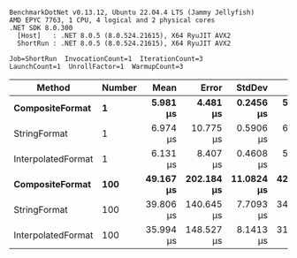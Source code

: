 ```

BenchmarkDotNet v0.13.12, Ubuntu 22.04.4 LTS (Jammy Jellyfish)
AMD EPYC 7763, 1 CPU, 4 logical and 2 physical cores
.NET SDK 8.0.300
  [Host]   : .NET 8.0.5 (8.0.524.21615), X64 RyuJIT AVX2
  ShortRun : .NET 8.0.5 (8.0.524.21615), X64 RyuJIT AVX2

Job=ShortRun  InvocationCount=1  IterationCount=3  
LaunchCount=1  UnrollFactor=1  WarmupCount=3  

```
| Method             | Number | Mean      | Error      | StdDev     | Min       | Max       | Allocated |
|------------------- |------- |----------:|-----------:|-----------:|----------:|----------:|----------:|
| **CompositeFormat**    | **1**      |  **5.981 μs** |   **4.481 μs** |  **0.2456 μs** |  **5.740 μs** |  **6.231 μs** |     **872 B** |
| StringFormat       | 1      |  6.974 μs |  10.775 μs |  0.5906 μs |  6.303 μs |  7.415 μs |     896 B |
| InterpolatedFormat | 1      |  6.131 μs |   8.407 μs |  0.4608 μs |  5.840 μs |  6.662 μs |     872 B |
| **CompositeFormat**    | **100**    | **49.167 μs** | **202.184 μs** | **11.0824 μs** | **42.709 μs** | **61.964 μs** |   **14336 B** |
| StringFormat       | 100    | 39.806 μs | 140.645 μs |  7.7093 μs | 34.190 μs | 48.596 μs |   16736 B |
| InterpolatedFormat | 100    | 35.994 μs | 148.527 μs |  8.1413 μs | 31.259 μs | 45.395 μs |   14336 B |
